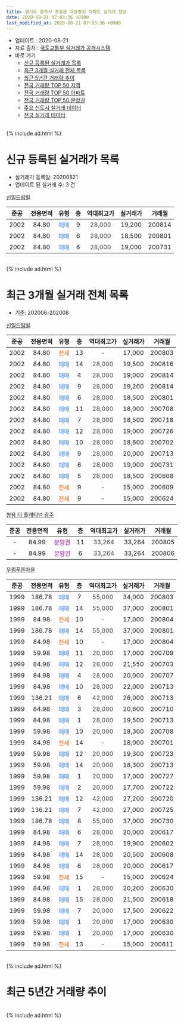 ```yaml
---
title: 경기도 광주시 초월읍 대쌍령리 아파트 실거래 정보
date: 2020-08-21 07:03:36 +0900
last_modified_at: 2020-08-21 07:03:36 +0900
---
```


* 업데이트 : 2020-08-21
* 자료 출처 : [국토교통부 실거래가 공개시스템](http://rt.molit.go.kr)
* 바로 가기
    * [신규 등록된 실거래가 목록](#신규-등록된-실거래가-목록)
    * [최근 3개월 실거래 전체 목록](#최근-3개월-실거래-전체-목록)
    * [최근 5년간 거래량 추이](#최근-5년간-거래량-추이)
    * [전국 거래량 TOP 50 지역](https://inasie.github.io/apt-trade-info/최근-3개월-전국에서-가장-거래가-많이-발생한-지역)
    * [전국 거래량 TOP 50 아파트](https://inasie.github.io/apt-trade-info/최근-3개월-전국에서-가장-거래가-많이-발생한-아파트)
    * [전국 거래량 TOP 50 분양권](https://inasie.github.io/apt-trade-info/최근-3개월-전국에서-가장-거래가-많이-발생한-분양권)
    * [주요 신도시 실거래 데이터](https://inasie.github.io/apt-trade-info/주요-신도시)
    * [전국 실거래 데이터](https://inasie.github.io/apt-trade-info/전국)
<br>
{% include ad.html %}
<br>

# 신규 등록된 실거래가 목록
* 실거래가 등록일: 20200821
* 업데이트 된 실거래 수: 3 건


[신일드림빌](https://search.naver.com/search.naver?query=%EA%B2%BD%EA%B8%B0%EB%8F%84+%EA%B4%91%EC%A3%BC%EC%8B%9C+%EC%B4%88%EC%9B%94%EC%9D%8D+%EB%8C%80%EC%8C%8D%EB%A0%B9%EB%A6%AC+%EC%8B%A0%EC%9D%BC%EB%93%9C%EB%A6%BC%EB%B9%8C)

|준공|전용면적|유형|층|역대최고가|실거래가|거래월|
|:---:|:---:|:---:|:---:|:---:|:---:|:---:|
|2002|84.80|<span style="color:#4285f3">매매</span>|9|<span style="color:#444444">28,000</span>|19,200|200814|
|2002|84.80|<span style="color:#4285f3">매매</span>|6|<span style="color:#444444">28,000</span>|18,500|200801|
|2002|84.80|<span style="color:#4285f3">매매</span>|6|<span style="color:#444444">28,000</span>|19,000|200731|


<br>
{% include ad.html %}
<br>

# 최근 3개월 실거래 전체 목록
* 기준: 202006-202008


[신일드림빌](https://search.naver.com/search.naver?query=%EA%B2%BD%EA%B8%B0%EB%8F%84+%EA%B4%91%EC%A3%BC%EC%8B%9C+%EC%B4%88%EC%9B%94%EC%9D%8D+%EB%8C%80%EC%8C%8D%EB%A0%B9%EB%A6%AC+%EC%8B%A0%EC%9D%BC%EB%93%9C%EB%A6%BC%EB%B9%8C)

|준공|전용면적|유형|층|역대최고가|실거래가|거래월|
|:---:|:---:|:---:|:---:|:---:|:---:|:---:|
|2002|84.80|<span style="color:#ff5a00">전세</span>|13|<span style="color:#444444">-</span>|17,000|200803|
|2002|84.80|<span style="color:#4285f3">매매</span>|14|<span style="color:#444444">28,000</span>|19,500|200816|
|2002|84.80|<span style="color:#4285f3">매매</span>|4|<span style="color:#444444">28,000</span>|19,000|200814|
|2002|84.80|<span style="color:#4285f3">매매</span>|9|<span style="color:#444444">28,000</span>|19,200|200814|
|2002|84.80|<span style="color:#4285f3">매매</span>|6|<span style="color:#444444">28,000</span>|18,500|200801|
|2002|84.80|<span style="color:#4285f3">매매</span>|11|<span style="color:#444444">28,000</span>|18,000|200708|
|2002|84.80|<span style="color:#4285f3">매매</span>|7|<span style="color:#444444">28,000</span>|18,500|200718|
|2002|84.80|<span style="color:#4285f3">매매</span>|12|<span style="color:#444444">28,000</span>|19,000|200726|
|2002|84.80|<span style="color:#4285f3">매매</span>|10|<span style="color:#444444">28,000</span>|18,600|200702|
|2002|84.80|<span style="color:#4285f3">매매</span>|9|<span style="color:#444444">28,000</span>|20,000|200713|
|2002|84.80|<span style="color:#4285f3">매매</span>|6|<span style="color:#444444">28,000</span>|19,000|200731|
|2002|84.80|<span style="color:#4285f3">매매</span>|5|<span style="color:#444444">28,000</span>|18,500|200608|
|2002|84.80|<span style="color:#ff5a00">전세</span>|9|<span style="color:#444444">-</span>|15,000|200609|
|2002|84.80|<span style="color:#ff5a00">전세</span>|9|<span style="color:#444444">-</span>|15,000|200624|

[쌍용 더 플래티넘 광주](https://search.naver.com/search.naver?query=%EA%B2%BD%EA%B8%B0%EB%8F%84+%EA%B4%91%EC%A3%BC%EC%8B%9C+%EC%B4%88%EC%9B%94%EC%9D%8D+%EB%8C%80%EC%8C%8D%EB%A0%B9%EB%A6%AC+%EC%8C%8D%EC%9A%A9+%EB%8D%94+%ED%94%8C%EB%9E%98%ED%8B%B0%EB%84%98+%EA%B4%91%EC%A3%BC)

|준공|전용면적|유형|층|역대최고가|실거래가|거래월|
|:---:|:---:|:---:|:---:|:---:|:---:|:---:|
|-|84.99|<span style="color:#9C11A5">분양권</span>|11|<span style="color:#444444">33,264</span>|33,264|200805|
|-|84.99|<span style="color:#9C11A5">분양권</span>|6|<span style="color:#444444">33,264</span>|33,264|200806|

[우림푸른마을](https://search.naver.com/search.naver?query=%EA%B2%BD%EA%B8%B0%EB%8F%84+%EA%B4%91%EC%A3%BC%EC%8B%9C+%EC%B4%88%EC%9B%94%EC%9D%8D+%EB%8C%80%EC%8C%8D%EB%A0%B9%EB%A6%AC+%EC%9A%B0%EB%A6%BC%ED%91%B8%EB%A5%B8%EB%A7%88%EC%9D%84)

|준공|전용면적|유형|층|역대최고가|실거래가|거래월|
|:---:|:---:|:---:|:---:|:---:|:---:|:---:|
|1999|186.78|<span style="color:#4285f3">매매</span>|7|<span style="color:#444444">55,000</span>|34,000|200803|
|1999|186.78|<span style="color:#4285f3">매매</span>|14|<span style="color:#444444">55,000</span>|37,000|200801|
|1999|84.98|<span style="color:#ff5a00">전세</span>|10|<span style="color:#444444">-</span>|17,000|200804|
|1999|186.78|<span style="color:#4285f3">매매</span>|14|<span style="color:#444444">55,000</span>|37,000|200801|
|1999|84.98|<span style="color:#ff5a00">전세</span>|10|<span style="color:#444444">-</span>|17,000|200804|
|1999|59.98|<span style="color:#4285f3">매매</span>|11|<span style="color:#444444">20,000</span>|17,000|200709|
|1999|84.98|<span style="color:#4285f3">매매</span>|12|<span style="color:#444444">28,000</span>|21,550|200703|
|1999|84.98|<span style="color:#4285f3">매매</span>|4|<span style="color:#444444">28,000</span>|20,000|200707|
|1999|84.98|<span style="color:#4285f3">매매</span>|10|<span style="color:#444444">28,000</span>|22,000|200713|
|1999|136.21|<span style="color:#4285f3">매매</span>|6|<span style="color:#444444">42,000</span>|26,000|200713|
|1999|84.98|<span style="color:#4285f3">매매</span>|3|<span style="color:#444444">28,000</span>|20,600|200710|
|1999|84.98|<span style="color:#4285f3">매매</span>|1|<span style="color:#444444">28,000</span>|19,500|200713|
|1999|59.98|<span style="color:#4285f3">매매</span>|10|<span style="color:#444444">20,000</span>|18,300|200708|
|1999|84.98|<span style="color:#ff5a00">전세</span>|14|<span style="color:#444444">-</span>|18,000|200701|
|1999|59.98|<span style="color:#4285f3">매매</span>|12|<span style="color:#444444">20,000</span>|19,300|200723|
|1999|59.98|<span style="color:#4285f3">매매</span>|14|<span style="color:#444444">20,000</span>|18,300|200713|
|1999|59.98|<span style="color:#4285f3">매매</span>|1|<span style="color:#444444">20,000</span>|17,000|200727|
|1999|59.98|<span style="color:#4285f3">매매</span>|2|<span style="color:#444444">20,000</span>|17,700|200722|
|1999|136.21|<span style="color:#4285f3">매매</span>|12|<span style="color:#444444">42,000</span>|27,200|200720|
|1999|136.21|<span style="color:#4285f3">매매</span>|7|<span style="color:#444444">42,000</span>|27,000|200725|
|1999|186.78|<span style="color:#4285f3">매매</span>|8|<span style="color:#444444">55,000</span>|37,000|200730|
|1999|84.98|<span style="color:#4285f3">매매</span>|6|<span style="color:#444444">28,000</span>|20,000|200617|
|1999|84.98|<span style="color:#4285f3">매매</span>|7|<span style="color:#444444">28,000</span>|19,900|200602|
|1999|84.98|<span style="color:#4285f3">매매</span>|14|<span style="color:#444444">28,000</span>|20,500|200608|
|1999|84.98|<span style="color:#4285f3">매매</span>|6|<span style="color:#444444">28,000</span>|20,000|200617|
|1999|59.98|<span style="color:#ff5a00">전세</span>|15|<span style="color:#444444">-</span>|15,000|200624|
|1999|84.98|<span style="color:#4285f3">매매</span>|1|<span style="color:#444444">28,000</span>|20,200|200630|
|1999|84.98|<span style="color:#4285f3">매매</span>|15|<span style="color:#444444">28,000</span>|21,500|200618|
|1999|59.98|<span style="color:#4285f3">매매</span>|7|<span style="color:#444444">20,000</span>|17,500|200622|
|1999|59.98|<span style="color:#4285f3">매매</span>|1|<span style="color:#444444">20,000</span>|17,000|200630|
|1999|59.98|<span style="color:#4285f3">매매</span>|1|<span style="color:#444444">20,000</span>|17,000|200630|
|1999|59.98|<span style="color:#ff5a00">전세</span>|13|<span style="color:#444444">-</span>|15,000|200611|


<br>
{% include ad.html %}
<br>

# 최근 5년간 거래량 추이


<div style="width:100%;">
    <canvas id="deal_progress" height="200"></canvas>
</div>

<script>
new Chart(document.getElementById("deal_progress"), {
    type: 'line',
    data: {
        labels: ['201508','201509','201510','201511','201512','201601','201602','201603','201604','201605','201606','201607','201608','201609','201610','201611','201612','201701','201702','201703','201704','201705','201706','201707','201708','201709','201710','201711','201712','201801','201802','201803','201804','201805','201806','201807','201808','201809','201810','201811','201812','201901','201902','201903','201904','201905','201906','201907','201908','201909','201910','201911','201912','202001','202002','202003','202004','202005','202006','202007','202008'],
        datasets: [{
            label: '매매',
            pointRadius: 1,
            data: [4, 6, 10, 3, 0, 3, 4, 5, 3, 2, 3, 3, 3, 2, 7, 4, 3, 3, 2, 7, 3, 5, 9, 3, 4, 4, 3, 3, 2, 0, 5, 2, 3, 1, 3, 5, 4, 3, 2, 2, 3, 0, 4, 3, 1, 4, 4, 1, 5, 5, 5, 3, 2, 2, 5, 9, 1, 1, 10, 21, 9],
            borderColor: "rgba(255, 201, 14, 1)",
            backgroundColor: "rgba(255, 201, 14, 0.5)",
            fill: false,
            lineTension: 0
        },{
            label: '전월세',
            pointRadius: 1,
            data: [2, 3, 7, 6, 6, 3, 5, 3, 3, 2, 5, 1, 4, 6, 3, 2, 2, 4, 5, 4, 3, 3, 3, 1, 4, 4, 1, 4, 1, 1, 1, 4, 6, 1, 3, 3, 4, 3, 3, 4, 1, 0, 2, 1, 4, 0, 3, 7, 0, 2, 1, 1, 1, 2, 3, 1, 1, 1, 4, 1, 3],
            borderColor: "rgba(0, 141, 185, 1)",
            backgroundColor: "rgba(0, 141, 185, 0.5)",
            fill: false,
            lineTension: 0
        }
        ]
    },
    options: {
        responsive: true,
        title: {
            display: false
        },
        tooltips: {
            mode: 'index',
            intersect: false
        },
        hover: {
            mode: 'nearest',
            intersect: true
        },
        scales: {
            xAxes: [{
                display: true,
                scaleLabel: {
                    display: true,
                    labelString: '년/월'
                }
            }],
            yAxes: [{
                display: true,
                ticks: {
                    suggestedMin: 0,
                },
                scaleLabel: {
                    display: true,
                    labelString: '실거래 수'
                }
            }]
        }
    }
});

</script>


<br>
{% include ad.html %}
<br>

